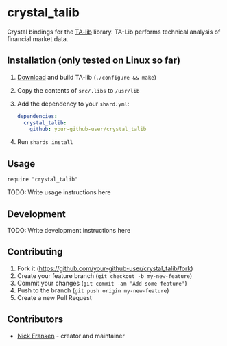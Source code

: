 # crystal_talib

Crystal bindings for the [TA-lib](http://ta-lib.org/) library.  TA-Lib performs technical analysis of financial market data.

## Installation (only tested on Linux so far)

1. [Download](https://versaweb.dl.sourceforge.net/project/ta-lib/ta-lib/0.4.0/ta-lib-0.4.0-src.tar.gz) and build TA-lib (`./configure && make`)

2. Copy the contents of `src/.libs` to `/usr/lib`

3. Add the dependency to your `shard.yml`:

   ```yaml
   dependencies:
     crystal_talib:
       github: your-github-user/crystal_talib
   ```

4. Run `shards install`

## Usage

```crystal
require "crystal_talib"
```

TODO: Write usage instructions here

## Development

TODO: Write development instructions here

## Contributing

1. Fork it (<https://github.com/your-github-user/crystal_talib/fork>)
2. Create your feature branch (`git checkout -b my-new-feature`)
3. Commit your changes (`git commit -am 'Add some feature'`)
4. Push to the branch (`git push origin my-new-feature`)
5. Create a new Pull Request

## Contributors

- [Nick Franken](https://github.com/your-github-user) - creator and maintainer
